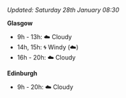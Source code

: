 *Updated: Saturday 28th January 08:30*

**Glasgow**

* 9h - 13h: :cloud: Cloudy
* 14h, 15h: :cyclone: Windy (:cloud:)
* 16h - 20h: :cloud: Cloudy

**Edinburgh**

* 9h - 20h: :cloud: Cloudy
